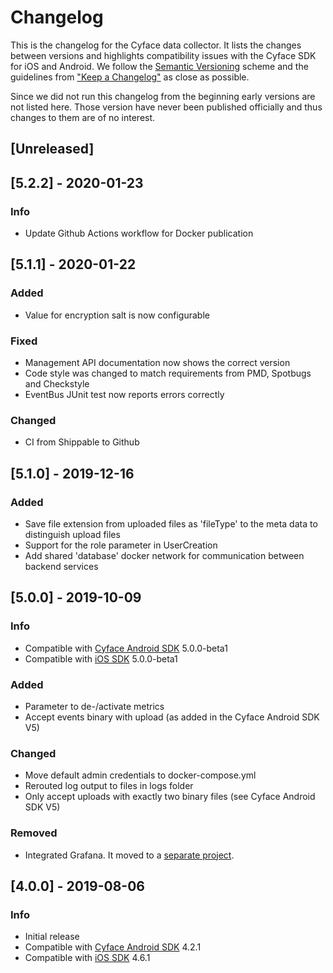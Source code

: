 # Changelog

This is the changelog for the Cyface data collector.
It lists the changes between versions and highlights compatibility issues with the Cyface SDK for iOS and Android.
We follow the [Semantic Versioning](http://semver.org) scheme and the guidelines from ["Keep a Changelog"](https://keepachangelog.com) as close as possible.

Since we did not run this changelog from the beginning early versions are not listed here.
Those version have never been published officially and thus changes to them are of no interest.

## [Unreleased] 

## [5.2.2] - 2020-01-23
### Info
* Update Github Actions workflow for Docker publication

## [5.1.1] - 2020-01-22
### Added
* Value for encryption salt is now configurable
### Fixed
* Management API documentation now shows the correct version
* Code style was changed to match requirements from PMD, Spotbugs and Checkstyle
* EventBus JUnit test now reports errors correctly
### Changed
* CI from Shippable to Github


## [5.1.0] - 2019-12-16
### Added
* Save file extension from uploaded files as 'fileType' to the meta data to distinguish upload files
* Support for the role parameter in UserCreation
* Add shared 'database' docker network for communication between backend services

## [5.0.0] - 2019-10-09
### Info
* Compatible with [Cyface Android SDK](https://github.com/cyface-de/android-backend) 5.0.0-beta1
* Compatible with [iOS SDK](https://github.com/cyface-de/ios-backend) 5.0.0-beta1
### Added
* Parameter to de-/activate metrics
* Accept events binary with upload (as added in the Cyface Android SDK V5)
### Changed
* Move default admin credentials to docker-compose.yml
* Rerouted log output to files in logs folder
* Only accept uploads with exactly two binary files (see Cyface Android SDK V5)
### Removed
* Integrated Grafana. It moved to a [separate project](https://github.com/cyface-de/grafana).

## [4.0.0] - 2019-08-06
### Info
* Initial release
* Compatible with [Cyface Android SDK](https://github.com/cyface-de/android-backend) 4.2.1
* Compatible with [iOS SDK](https://github.com/cyface-de/ios-backend) 4.6.1
